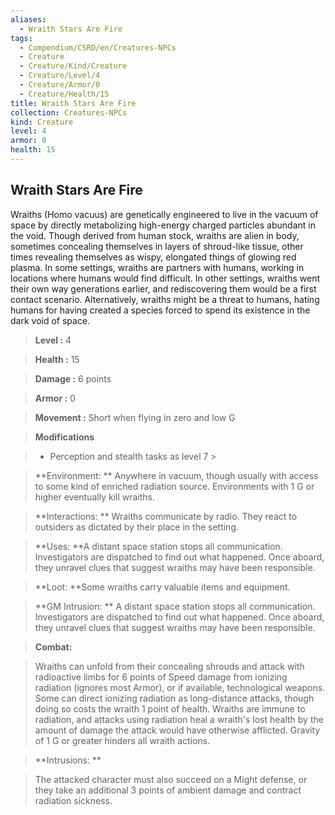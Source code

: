 ```yaml
---
aliases:
  - Wraith Stars Are Fire
tags:
  - Compendium/CSRD/en/Creatures-NPCs
  - Creature
  - Creature/Kind/Creature
  - Creature/Level/4
  - Creature/Armor/0
  - Creature/Health/15
title: Wraith Stars Are Fire
collection: Creatures-NPCs
kind: Creature
level: 4
armor: 0
health: 15
---
```

## Wraith Stars Are Fire    
Wraiths (Homo vacuus) are genetically engineered to live in the vacuum of space by directly metabolizing high-energy charged particles abundant in the void. Though derived from human stock, wraiths are alien in body, sometimes concealing themselves in layers of shroud-like tissue, other times revealing themselves as wispy, elongated things of glowing red plasma. In some settings, wraiths are partners with humans, working in locations where humans would find difficult. In other settings, wraiths went their own way generations earlier, and rediscovering them would be a first contact scenario. Alternatively, wraiths might be a threat to humans, hating humans for having created a species forced to spend its existence in the dark void of space.    
  
    
> **Level :** 4    
> **Health :** 15    
> **Damage :** 6 points    
> **Armor :** 0    
> **Movement :** Short when flying in zero and low G    
> **Modifications**    
>- Perception and stealth tasks as level 7 >  
>    
> **Environment: ** Anywhere in vacuum, though usually with access to some kind of enriched radiation source. Environments with 1 G or higher eventually kill wraiths.    
> **Interactions: ** Wraiths communicate by radio. They react to outsiders as dictated by their place in the setting.    
> **Uses: **A distant space station stops all communication. Investigators are dispatched to find out what happened. Once aboard, they unravel clues that suggest wraiths may have been responsible.    
> **Loot: **Some wraiths carry valuable items and equipment.    
> **GM Intrusion: ** A distant space station stops all communication. Investigators are dispatched to find out what happened. Once aboard, they unravel clues that suggest wraiths may have been responsible.    
  
> **Combat:**   
> Wraiths can unfold from their concealing shrouds and attack with radioactive limbs for 6 points of Speed damage from ionizing radiation (ignores most Armor), or if available, technological weapons. Some can direct ionizing radiation as long-distance attacks, though doing so costs the wraith 1 point of health. Wraiths are immune to radiation, and attacks using radiation heal a wraith's lost health by the amount of damage the attack would have otherwise afflicted. Gravity of 1 G or greater hinders all wraith actions.    
    
  
> **Intrusions: **   
> The attacked character must also succeed on a Might defense, or they take an additional 3 points of ambient damage and contract radiation sickness.    
